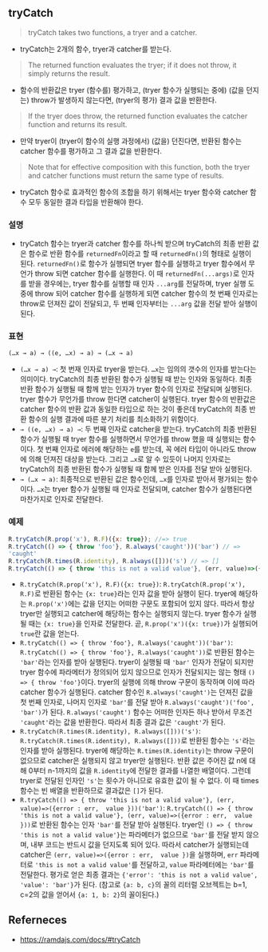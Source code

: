 ## tryCatch
> tryCatch takes two functions, a tryer and a catcher.
- tryCatch는 2개의 함수, tryer과 catcher를 받는다. 

> The returned function evaluates the tryer; if it does not throw, it simply returns the result.
- 함수의 반환값은 tryer (함수를) 평가하고, (tryer 함수가 실행되는 중에) (값을 던지는) throw가 발생하지 않는다면, (tryer의 평가) 결과 값을 반환한다.

> If the tryer does throw, the returned function evaluates the catcher function and returns its result.
- 만약 tryer이 (tryer이 함수의 실행 과정에서) (값을) 던진다면, 반환된 함수는 catcher 함수를 평가하고 그 결과 값을 반환한다.

> Note that for effective composition with this function, both the tryer and catcher functions must return the same type of results.
- tryCatch 함수로 효과적인 함수의 조합을 하기 위해서는 tryer 함수와 catcher 함수 모두 동일한 결과 타입을 반환해야 한다.

### 설명
- tryCatch 함수는 tryer과 catcher 함수를 하나씩 받으며 tryCatch의 최종 반환 값은 함수로 반환 함수를 `returnedFn`이라고 할 때 `returnedFn()`의 형태로 실행이 된다. `returnedFn()`로 함수가 실행되면 tryer 함수를 실행하고 tryer 함수에서 무언가 throw 되면 catcher 함수를 실행한다. 이 때 `returnedFn(...args)`로 인자를 받을 경우에는, tryer 함수를 실행할 때 인자 `...arg`를 전달하며, tryer 실행 도중에 throw 되어 catcher 함수를 실행하게 되면 catcher 함수의 첫 번째 인자로는 throw로 던져진 값이 전달되고, 두 번째 인자부터는 `...arg` 값을 전달 받아 실행이 된다.

### 표현
```
(…x → a) → ((e, …x) → a) → (…x → a)
```
- `(…x → a) →`: 첫 번재 인자로 tryer을 받는다. `…x`는 임의의 갯수의 인자를 받는다는 의미이다. tryCatch의 최종 반환된 함수가 실행될 때 받는 인자와 동일하다. 최종 반환 함수가 실행될 때 함께 받는 인자가 tryer 함수의 인자로 전달되며 실행된다. tryer 함수가 무언가를 throw 한다면 catcher이 실행된다. tryer 함수의 반환값은 catcher 함수의 반환 값과 동일한 타입으로 하는 것이 좋은데 tryCatch의 최종 반환 함수의 실행 결과에 따른 분기 처리를 최소화하기 위함이다.
- `→ ((e, …x) → a) →`: 두 번째 인자로 catcher을 받는다. tryCatch의 최종 반환된 함수가 실행될 때 tryer 함수를 실행하면서 무언가를 throw 했을 때 실행되는 함수이다. 첫 번째 인자로 에러에 해당하는 `e`를 받는데, 꼭 에러 타입이 아니라도 throw에 의해 던져진 대상을 받는다. 그리고 `…x`로 알 수 있듯이 나머지 인자로는 tryCatch의 최종 반환된 함수가 실행될 때 함께 받은 인자를 전달 받아 실행된다.
- `→ (…x → a)`: 최종적으로 반환된 값은 함수인데, `…x`를 인자로 받아서 평가되는 함수이다. `…x`는 tryer 함수가 실행될 때 인자로 전달되며, catcher 함수가 실행된다면 마찬가지로 인자로 전달한다.

### 예제
```js
R.tryCatch(R.prop('x'), R.F)({x: true}); //=> true
R.tryCatch(() => { throw 'foo'}, R.always('caught'))('bar') // =>
'caught'
R.tryCatch(R.times(R.identity), R.always([]))('s') // => []
R.tryCatch(() => { throw 'this is not a valid value'}, (err, value)=>({error : err,  value }))('bar') // => {'error': 'this is not a valid value', 'value': 'bar'}
```
- `R.tryCatch(R.prop('x'), R.F)({x: true})`: `R.tryCatch(R.prop('x'), R.F)`로 반환된 함수는 `{x: true}`라는 인자 값을 받아 실행이 된다. tryer에 해당하는 `R.prop('x')`에는 값을 던지는 어떠한 구문도 포함되어 있지 않다. 따라서 항상 tryer만 실행되고 catcher에 해당하는 함수는 실행되지 않는다. tryer 함수가 실행될 때는 `{x: true}`을 인자로 전달한다. 곧, `R.prop('x')({x: true})`가 실행되어 `true`란 값을 얻는다.
- `R.tryCatch(() => { throw 'foo'}, R.always('caught'))('bar')`: `R.tryCatch(() => { throw 'foo'}, R.always('caught'))`로 반환된 함수는 `'bar'`라는 인자를 받아 실행된다. tryer이 실행될 때 `'bar'` 인자가 전달이 되지만 tryer 함수에 파라메터가 정의되어 있지 않으므로 인자가 전달되지는 않는 형태 `() => { throw 'foo'}`이다. tryer의 실행에 의해 throw 구문이 동작하며 이에 따라 catcher 함수가 실행된다. catcher 함수인 `R.always('caught')`는 던져진 값을 첫 번째 인자로, 나머지 인자로 `'bar'`를 전달 받아 `R.always('caught')('foo', 'bar')`가 된다. `R.always('caught')` 함수는 어떠한 인자든 하나 받아서 무조건 `'caught'`라는 값을 반환한다. 따라서 최종 결과 값은 `'caught'`가 된다.
- `R.tryCatch(R.times(R.identity), R.always([]))('s')`: `R.tryCatch(R.times(R.identity), R.always([]))`로 반환된 함수는 `'s'`라는 인자를 받아 실행된다. tryer에 해당하는 `R.times(R.identity)`는 throw 구문이 없으므로 catcher은 실행되지 않고 tryer만 실행된다. 반환 값은 주어진 값 n에 대해 0부터 n-1까지의 값을 `R.identity`에 전달한 결과를 나열한 배열이다. 그런데 tryer로 전달된 인자인 `'s'`는 횟수가 아니므로 유효한 값이 될 수 없다. 이 때 times 함수는 빈 배열을 반환하므로 결과값은 `[]`가 된다.
- `R.tryCatch(() => { throw 'this is not a valid value'}, (err, value)=>({error : err,  value }))('bar')`: `R.tryCatch(() => { throw 'this is not a valid value'}, (err, value)=>({error : err,  value }))`로 반환된 함수는 인자 `'bar'`를 전달 받아 실행된다. tryer인 `() => { throw 'this is not a valid value'}`는 파라메터가 없으므로 `'bar'`를 전달 받지 않으며, 내부 코드는 반드시 값을 던지도록 되어 있다. 따라서 catcher가 실행되는데 catcher은 `(err, value)=>({error : err,  value })`을 실행하며, `err` 파라메터로 `'this is not a valid value'`를 전달하고, `value` 파라메터에는 `'bar'`를 전달한다. 평가로 얻은 최종 결과는 `{'error': 'this is not a valid value', 'value': 'bar'}`가 된다. (참고로 `{a: b, c}`의 꼴의 리터럴 오브젝트는 b=1, c=2의 값을 얻어서 `{a: 1, b: 2}`의 꼴이된다.)

## Referneces
- https://ramdajs.com/docs/#tryCatch
